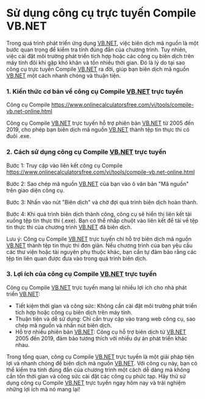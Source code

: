 Sử dụng công cụ trực tuyến Compile VB.NET
=========================================

Trong quá trình phát triển ứng dụng [VB.NET](http://VB.NET), việc biên dịch mã nguồn là một bước quan trọng để kiểm tra tính đúng đắn của chương trình. Tuy nhiên, việc cài đặt môi trường phát triển tích hợp hoặc các công cụ biên dịch trên máy tính đôi khi gặp khó khăn và tốn nhiều thời gian. Đó là lý do tại sao công cụ trực tuyến Compile [VB.NET](http://VB.NET) ra đời, giúp bạn biên dịch mã nguồn [VB.NET](http://VB.NET) một cách nhanh chóng và thuận tiện.

### 1. Kiến thức cơ bản về công cụ Compile [VB.NET](http://VB.NET) trực tuyến

Công cụ Compile <https://www.onlinecalculatorsfree.com/vi/tools/compile-vb.net-online.html>

Công cụ Compile [VB.NET](http://VB.NET) trực tuyến hỗ trợ phiên bản [VB.NET](http://VB.NET) từ 2005 đến 2019, cho phép bạn biên dịch mã nguồn [VB.NET](http://VB.NET) thành tệp tin thực thi có đuôi .exe.

### 2. Cách sử dụng công cụ Compile [VB.NET](http://VB.NET) trực tuyến

Bước 1: Truy cập vào liên kết công cụ Compile <https://www.onlinecalculatorsfree.com/vi/tools/compile-vb.net-online.html>

Bước 2: Sao chép mã nguồn [VB.NET](http://VB.NET) của bạn vào ô văn bản "Mã nguồn" trên giao diện công cụ.

Bước 3: Nhấn vào nút "Biên dịch" và chờ đợi quá trình biên dịch hoàn thành.

Bước 4: Khi quá trình biên dịch thành công, công cụ sẽ hiển thị liên kết tải xuống tệp tin thực thi (.exe). Bạn có thể nhấp chuột vào liên kết để tải về tệp tin thực thi của chương trình [VB.NET](http://VB.NET) đã biên dịch.

Lưu ý: Công cụ Compile [VB.NET](http://VB.NET) trực tuyến chỉ hỗ trợ biên dịch mã nguồn [VB.NET](http://VB.NET) thành tệp tin thực thi đơn giản. Nếu chương trình của bạn yêu cầu các thư viện hoặc tài nguyên phụ thuộc khác, bạn cần tự đảm bảo rằng các tệp tin liên quan được đưa vào trong quá trình biên dịch.

### 3. Lợi ích của công cụ Compile [VB.NET](http://VB.NET) trực tuyến

Công cụ Compile [VB.NET](http://VB.NET) trực tuyến mang lại nhiều lợi ích cho nhà phát triển [VB.NET](http://VB.NET):

- Tiết kiệm thời gian và công sức: Không cần cài đặt môi trường phát triển tích hợp hoặc công cụ biên dịch trên máy tính.
- Thuận tiện và dễ sử dụng: Chỉ cần truy cập vào trang web công cụ, sao chép mã nguồn và nhấn nút biên dịch.
- Hỗ trợ nhiều phiên bản [VB.NET](http://VB.NET): Công cụ hỗ trợ biên dịch từ [VB.NET](http://VB.NET) 2005 đến 2019, đảm bảo tương thích với nhiều dự án phát triển khác nhau.

Trong tổng quan, công cụ Compile [VB.NET](http://VB.NET) trực tuyến là một giải pháp tiện lợi và nhanh chóng để biên dịch mã nguồn [VB.NET](http://VB.NET). Với công cụ này, bạn có thể kiểm tra tính đúng đắn của chương trình một cách dễ dàng mà không cần tốn thời gian và công sức cài đặt các công cụ phức tạp. Hãy thử sử dụng công cụ Compile [VB.NET](http://VB.NET) trực tuyến ngay hôm nay và trải nghiệm những lợi ích mà nó mang lại!
